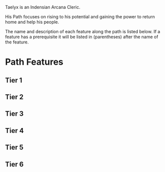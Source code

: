 ﻿Taelyx is an Indensian Arcana Cleric.

His Path focuses on rising to his potential and gaining the power to return home and help his people.

The name and description of each feature along the path is listed below. If a feature has a prerequisite it will be listed in (parentheses) after the name of the feature.

# Path Features
## Tier 1

## Tier 2

## Tier 3

## Tier 4

## Tier 5

## Tier 6

